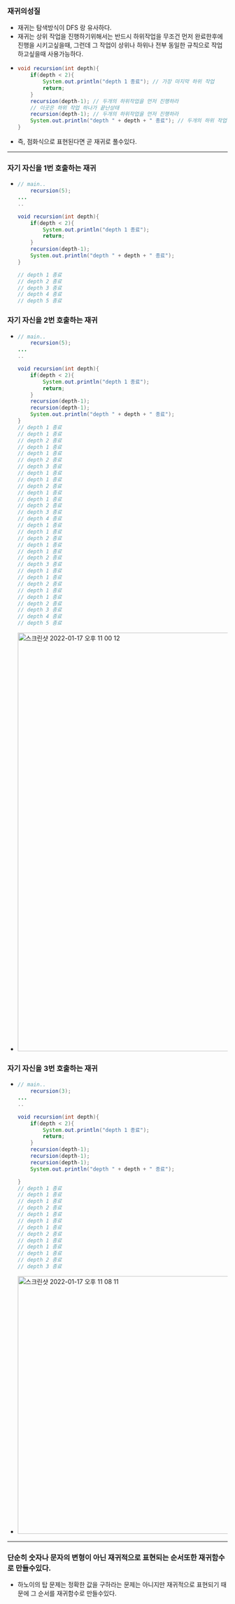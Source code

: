 ### 재귀의성질
* 재귀는 탐색방식이 DFS 랑 유사하다.
* 재귀는 상위 작업을 진행하기위해서는 반드시 하위작업을 무조건 먼저 완료한후에 진행을 시키고싶을때, 그런데 그 작업이 상위나 하위나 전부 동일한 규칙으로 작업하고싶을때 사용가능하다.
* ```java
  void recursion(int depth){
      if(depth < 2){
          System.out.println("depth 1 종료"); // 가장 마지막 하위 작업
          return;
      }
      recursion(depth-1); // 두개의 하위작업을 먼저 진행하라
      // 이곳은 하위 작업 하나가 끝난상태
      recursion(depth-1); // 두개의 하위작업을 먼저 진행하라
      System.out.println("depth " + depth + " 종료"); // 두개의 하위 작업이 종료되면 진행되는 작업
  }
* 즉, 점화식으로 표현된다면 곧 재귀로 풀수있다.
---
### 자기 자신을 1번 호출하는 재귀
* ```java
  // main..
      recursion(5);
  ...
  ..
  
  void recursion(int depth){
      if(depth < 2){
          System.out.println("depth 1 종료");
          return;
      }
      recursion(depth-1);
      System.out.println("depth " + depth + " 종료");
  }
  
  // depth 1 종료
  // depth 2 종료
  // depth 3 종료
  // depth 4 종료
  // depth 5 종료
### 자기 자신을 2번 호출하는 재귀
* ```java
  // main..
      recursion(5);
  ...
  ..
  
  void recursion(int depth){
      if(depth < 2){
          System.out.println("depth 1 종료");
          return;
      }
      recursion(depth-1);
      recursion(depth-1);
      System.out.println("depth " + depth + " 종료");
  }
  // depth 1 종료
  // depth 1 종료
  // depth 2 종료
  // depth 1 종료
  // depth 1 종료
  // depth 2 종료
  // depth 3 종료
  // depth 1 종료
  // depth 1 종료
  // depth 2 종료
  // depth 1 종료
  // depth 1 종료
  // depth 2 종료
  // depth 3 종료
  // depth 4 종료
  // depth 1 종료
  // depth 1 종료
  // depth 2 종료
  // depth 1 종료
  // depth 1 종료
  // depth 2 종료
  // depth 3 종료
  // depth 1 종료
  // depth 1 종료
  // depth 2 종료
  // depth 1 종료
  // depth 1 종료
  // depth 2 종료
  // depth 3 종료
  // depth 4 종료
  // depth 5 종료

* <img width="955" alt="스크린샷 2022-01-17 오후 11 00 12" src="https://user-images.githubusercontent.com/51182964/149782729-2ecb820d-8a04-4b22-bd70-3ac1219e3199.png">
### 자기 자신을 3번 호출하는 재귀
* ```java
  // main..
      recursion(3);
  ...
  ..
  
  void recursion(int depth){
      if(depth < 2){
          System.out.println("depth 1 종료");
          return;
      }
      recursion(depth-1);
      recursion(depth-1);
      recursion(depth-1);
      System.out.println("depth " + depth + " 종료");
  
  }
  // depth 1 종료
  // depth 1 종료
  // depth 1 종료
  // depth 2 종료
  // depth 1 종료
  // depth 1 종료
  // depth 1 종료
  // depth 2 종료
  // depth 1 종료
  // depth 1 종료
  // depth 1 종료
  // depth 2 종료
  // depth 3 종료
* <img width="588" alt="스크린샷 2022-01-17 오후 11 08 11" src="https://user-images.githubusercontent.com/51182964/149785367-855bafe6-0279-4986-b4b4-241149afae5f.png">


---
### 단순히 숫자나 문자의 변형이 아닌 재귀적으로 표현되는 순서또한 재귀함수로 만들수있다.
* 하노이의 탑 문제는 정확한 값을 구하라는 문제는 아니지만 재귀적으로 표현되기 때문에 그 순서를 재귀함수로 만들수있다.
     
     
